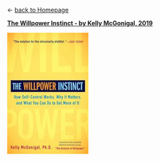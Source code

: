 &leftarrow; [back to Homepage](../index.md)

**[The Willpower Instinct - by Kelly McGonigal, 2019](the_willpower_instinct.md)**

[![alt text](the_willpower_instinct.jpg "Cover")](the_willpower_instinct.md)
